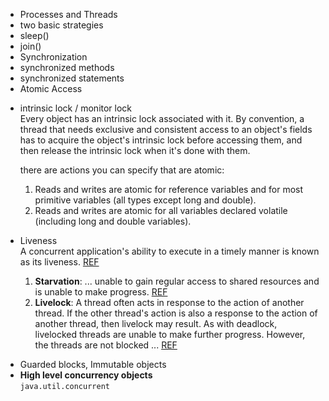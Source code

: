  <ul>
 <li>Processes and Threads</li>
 <li>two basic strategies</li> 
 <li>sleep()</li>
 <li>join()</li>
 <li>Synchronization</li> 
 <li>synchronized methods</li> 
 <li>synchronized statements</li>
 <li>Atomic Access</li>
 <li>
 <p>
 intrinsic lock / monitor lock<br />
 Every object has an intrinsic lock associated with it. By convention, a thread that needs exclusive and consistent access to an object's fields has to acquire the object's intrinsic lock before accessing them, and then release the intrinsic lock when it's done with them.
 </p>
 <p>
  there are actions you can specify that are atomic:
	<ol>
	<li>Reads and writes are atomic for reference variables and for most primitive variables (all types except long and double).</li>
	<li>Reads and writes are atomic for all variables declared volatile (including long and double variables).</li>
	</ol>
 </p>
 </li>
 <li>
 <p>
 Liveness<br />
 A concurrent application's ability to execute in a timely manner is known as its liveness.
 <a target="_blank" href="https://docs.oracle.com/javase/tutorial/essential/concurrency/liveness.html">REF</a>
 </p>
<ol>
 <li>
 <b>Starvation</b>: ... unable to gain regular access to shared resources and is unable to make progress. 
 <a target="_blank" href="https://docs.oracle.com/javase/tutorial/essential/concurrency/starvelive.html">REF</a>
 </li>
 <li>
 <b>Livelock</b>: A thread often acts in response to the action of another thread. 
 If the other thread's action is also a response to the action of another thread, then livelock may result. As with deadlock,
  livelocked threads are unable to make further progress. However, the threads are not blocked ... <a target="_blank" href="https://docs.oracle.com/javase/tutorial/essential/concurrency/starvelive.html">REF</a>
 </li>
 </ol>
 </p>
 </li>
 <li>
 Guarded blocks, Immutable objects
 </li>
 <li>
 <b>High level concurrency objects</b><br />
 <code>java.util.concurrent</code>
 </li>
 </ul>